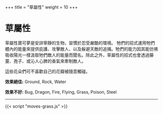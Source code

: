 +++
title = "草屬性"
weight = 10
+++

# 草屬性
草屬性寶可夢是安詳寧靜的生物，習慣於忍受嚴酷的環境。
牠們的招式運用牠們體內的能量來提供庇護、攻擊敵人、以及躲避天敵的追捕。牠們的能力因其能彷彿吸收陽光一樣汲取牠們敵人的能量而聞名。除此之外，草屬性的招式也會透過藤蔓、孢子、或沁人心脾的香氣來牽制敵人。

這些花朵們可不喜歡自己的花瓣被隨意觸碰。


**效果絕佳:**
<span class="TypeBlockList">Ground, Rock, Water</span>

**效果不好:**
<span class="TypeBlockList">Bug, Dragon, Fire, Flying, Grass, Poison, Steel</span>

---

<div id="MoveList"></div>

{{< script "moves-grass.js" >}}
<script type="text/javascript">
  window.addEventListener("parsePage", ()=>{
    TocInjector.parsePage("Move");
  });

</script>